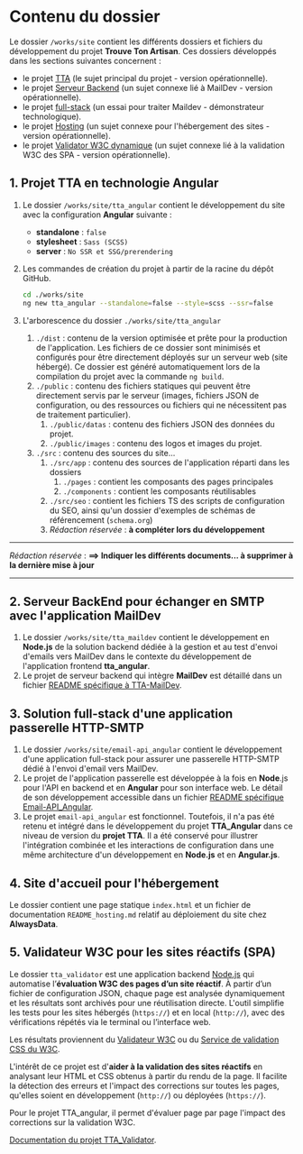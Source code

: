 # Contenu du dossier

Le dossier `/works/site` contient les différents dossiers et fichiers du développement du projet **Trouve Ton Artisan**.
Ces dossiers développés dans les sections suivantes concernent :

- le projet [TTA](#1-projet-tta-en-technologie-angular) (le sujet principal du projet - version opérationnelle).
- le projet [Serveur Backend](#2-serveur-backend-pour-échanger-en-smtp-avec-lapplication-maildev) (un sujet connexe lié à MailDev - version opérationnelle).
- le projet [full-stack](#3-solution-full-stack-dune-application-passerelle-http-smtp) (un essai pour traiter Maildev - démonstrateur technologique).
- le projet [Hosting](#4-site-daccueil-pour-lhébergement) (un sujet connexe pour l'hébergement des sites - version opérationnelle).
- le projet [Validator W3C dynamique](#5-validateur-w3c-pour-les-site-réactifs-spa) (un sujet connexe lié à la validation W3C des SPA - version opérationnelle).

## 1. Projet TTA en technologie Angular

1. Le dossier `/works/site/tta_angular` contient le développement du site avec la configuration **Angular** suivante :

   - **standalone** : `false`
   - **stylesheet** : `Sass (SCSS)`
   - **server** : `No SSR et SSG/prerendering`

2. Les commandes de création du projet à partir de la racine du dépôt GitHub.

   ```bash
   cd ./works/site
   ng new tta_angular --standalone=false --style=scss --ssr=false
   ```

3. L'arborescence du dossier `./works/site/tta_angular`
   1. `./dist` : contenu de la version optimisée et prête pour la production de l'application. Les fichiers de ce dossier sont minimisés et configurés pour être directement déployés sur un serveur web (site hébergé). Ce dossier est généré automatiquement lors de la compilation du projet avec la commande `ng build`.
   2. `./public` : contenu des fichiers statiques qui peuvent être directement servis par le serveur (images, fichiers JSON de configuration, ou des ressources ou fichiers qui ne nécessitent pas de traitement particulier).
      1. `./public/datas` : contenu des fichiers JSON des données du projet.
      2. `./public/images` : contenu des logos et images du projet.
   3. `./src` : contenu des sources du site...
      1. `./src/app` : contenu des sources de l'application réparti dans les dossiers
         1. `./pages` : contient les composants des pages principales
         2. `./components` : contient les composants réutilisables
      2. `./src/seo` : contient les fichiers TS des scripts de configuration du SEO, ainsi qu'un dossier d'exemples de schémas de référencement (`schema.org`)
      3. _Rédaction réservée_ : **à compléter lors du développement**

---

_Rédaction réservée_ : **==> Indiquer les différents documents... à supprimer à la dernière mise à jour**

---

## 2. Serveur BackEnd pour échanger en SMTP avec l'application MailDev

1. Le dossier `/works/site/tta_maildev` contient le développement en **Node.js** de la solution backend dédiée à la gestion et au test d'envoi d'emails vers MailDev dans le contexte du développement de l'application frontend **tta_angular**.
2. Le projet de serveur backend qui intègre **MailDev** est détaillé dans un fichier [README spécifique à TTA-MailDev](./tta_maildev/README_TTA-MailDev.md).

## 3. Solution full-stack d'une application passerelle HTTP-SMTP

1. Le dossier `/works/site/email-api_angular` contient le développement d'une application full-stack pour assurer une passerelle HTTP-SMTP dédié à l'envoi d'email vers MailDev.
2. Le projet de l'application passerelle est développée à la fois en **Node**.js pour l'API en backend et en **Angular** pour son interface web. Le détail de son développement accessible dans un fichier [README spécifique Email-API_Angular](./email-api_angular/README-FR.md).
3. Le projet `email-api_angular` est fonctionnel. Toutefois, il n'a pas été retenu et intégré dans le développement du projet **TTA_Angular** dans ce niveau de version du **projet TTA**. Il a été conservé pour illustrer l'intégration combinée et les interactions de configuration dans une même architecture d'un développement en **Node.js** et en **Angular.js**.

## 4. Site d'accueil pour l'hébergement

Le dossier contient une page statique `index.html` et un fichier de documentation `README_hosting.md` relatif au déploiement du site chez **AlwaysData**.

## 5. Validateur W3C pour les sites réactifs (SPA)

Le dossier `tta_validator` est une application backend [Node.js](https://Node.js) qui automatise l’**évaluation W3C des pages d’un site réactif**. À partir d’un fichier de configuration JSON, chaque page est analysée dynamiquement et les résultats sont archivés pour une réutilisation directe. L'outil simplifie les tests pour les sites hébergés (`https://`) et en local (`http://`), avec des vérifications répétés via le terminal ou l’interface web.

Les résultats proviennent du [Validateur W3C](https://validator.w3.org/nu/) ou du [Service de validation CSS du W3C](https://jigsaw.w3.org/css-validator/).

L'intérêt de ce projet est d'**aider à la validation des sites réactifs** en analysant leur HTML et CSS obtenus à partir du rendu de la page. Il facilite la détection des erreurs et l'impact des corrections sur toutes les pages, qu'elles soient en développement (`http://`) ou déployées (`https://`).

Pour le projet TTA_angular, il permet d'évaluer page par page l'impact des corrections sur la validation W3C.

[Documentation du projet TTA_Validator](./tta_validator/docs/README_tta_validator.md).
